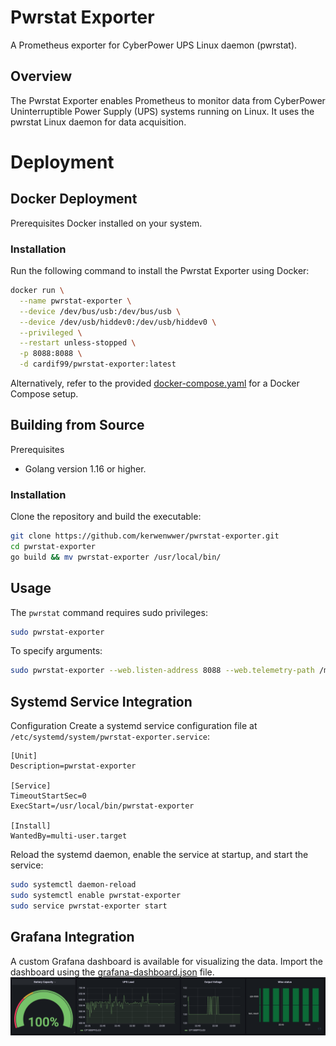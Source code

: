 # Pwrstat Exporter
A Prometheus exporter for CyberPower UPS Linux daemon (pwrstat).

## Overview
The Pwrstat Exporter enables Prometheus to monitor data from CyberPower Uninterruptible Power Supply (UPS) systems running on Linux. It uses the pwrstat Linux daemon for data acquisition.

# Deployment
## Docker Deployment
Prerequisites
Docker installed on your system.
### Installation
Run the following command to install the Pwrstat Exporter using Docker:

```bash
docker run \
  --name pwrstat-exporter \
  --device /dev/bus/usb:/dev/bus/usb \
  --device /dev/usb/hiddev0:/dev/usb/hiddev0 \
  --privileged \
  --restart unless-stopped \
  -p 8088:8088 \
  -d cardif99/pwrstat-exporter:latest
```

Alternatively, refer to the provided [docker-compose.yaml](https://github.com/kerwenwwer/pwrstat-exporter/blob/main/docker-compose.yaml) for a Docker Compose setup.

## Building from Source
Prerequisites
* Golang version 1.16 or higher.
### Installation
Clone the repository and build the executable:

```bash
git clone https://github.com/kerwenwwer/pwrstat-exporter.git
cd pwrstat-exporter
go build && mv pwrstat-exporter /usr/local/bin/
```

## Usage
The ``pwrstat`` command requires sudo privileges:

```bash
sudo pwrstat-exporter 
```
To specify arguments:
```bash
sudo pwrstat-exporter --web.listen-address 8088 --web.telemetry-path /metrics
```

## Systemd Service Integration
Configuration
Create a systemd service configuration file at `/etc/systemd/system/pwrstat-exporter.service`:

```
[Unit]
Description=pwrstat-exporter

[Service]
TimeoutStartSec=0
ExecStart=/usr/local/bin/pwrstat-exporter

[Install]
WantedBy=multi-user.target
```

Reload the systemd daemon, enable the service at startup, and start the service:

```bash
sudo systemctl daemon-reload
sudo systemctl enable pwrstat-exporter
sudo service pwrstat-exporter start
```

## Grafana Integration
A custom Grafana dashboard is available for visualizing the data. Import the dashboard using the [grafana-dashboard.json](https://github.com/kerwenwwer/pwrstat-exporter/blob/main/grafana-dashboard.json) file.
![grafana](/image/grafana.png)
